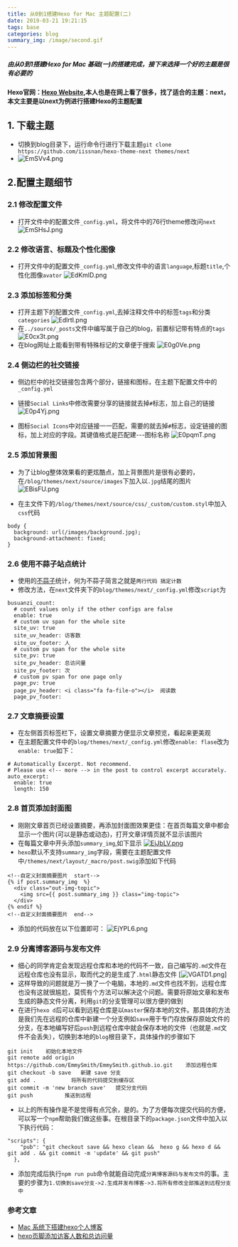 ```yaml
---
title: 从0到1搭建Hexo for Mac 主题配置(二)
date: 2019-03-21 19:21:15
tags: base
categories: blog
summary_img: /image/second.gif
---
```



##### 由从0到1搭建Hexo for Mac 基础(一)的搭建完成，接下来选择一个好的主题是很有必要的


**Hexo官网：[Hexo Website](https://hexo.io/themes),本人也是在网上看了很多，找了适合的主题：next，本文主要是以next为例进行搭建Hexo的主题配置**


## 1. 下载主题
* 切换到blog目录下，运行命令行进行下载主题`git clone https://github.com/iissnan/hexo-theme-next themes/next`
* ![EmSVv4.png](https://s2.ax1x.com/2019/04/26/EmSVv4.png)

## 2.配置主题细节
### 2.1 修改配置文件
* 打开文件中的配置文件`_config.yml`，将文件中的76行theme修改问`next`
 ![EmSHsJ.png](https://s2.ax1x.com/2019/04/26/EmSHsJ.png)
 
### 2.2 修改语言、标题及个性化图像
* 打开文件中的配置文件`_config.yml`,修改文件中的语言`language`,标题`title`,个性化图像`avator`
![EdKmlD.png](https://s2.ax1x.com/2019/05/04/EdKmlD.png)

### 2.3 添加标签和分类
* 打开主题下的配置文件`_config.yml`,去掉注释文件中的标签`tags`和分类`categories`
![EdlrtI.png](https://s2.ax1x.com/2019/05/04/EdlrtI.png)
* 在`../source/_posts`文件中编写属于自己的blog，前置标记带有特点的`tags`
![E0cx3t.png](https://s2.ax1x.com/2019/05/05/E0cx3t.png)
* 在blog网址上能看到带有特殊标记的文章便于搜索
![E0g0Ve.png](https://s2.ax1x.com/2019/05/05/E0g0Ve.png)

### 2.4 侧边栏的社交链接
* 侧边栏中的社交链接包含两个部分，链接和图标，在主题下配置文件中的`_config.yml`
* 链接`Social Links`中修改需要分享的链接就去掉`#`标志，加上自己的链接
![E0p4Yj.png](https://s2.ax1x.com/2019/05/05/E0p4Yj.png)

* 图标`Social Icons`中对应链接一一匹配，需要的就去掉`#`标志，设定链接的图标，加上对应的字段。其键值格式是匹配建---图标名称
![E0pqmT.png](https://s2.ax1x.com/2019/05/05/E0pqmT.png)

### 2.5 添加背景图
* 为了让blog整体效果看的更炫酷点，加上背景图片是很有必要的，在`/blog/themes/next/source/images`下加入以`.jpg`结尾的图片
![EBisFU.png](https://s2.ax1x.com/2019/05/06/EBisFU.png)

* 在主文件下的`/blog/themes/next/source/css/_custom/custom.styl`中加入`css`代码

```
body {
  background: url(/images/background.jpg);
  background-attachment: fixed;
}
```
### 2.6 使用不蒜子站点统计
* 使用的[不蒜子](https://busuanzi.ibruce.info/)统计，何为不蒜子简言之就是`两行代码 搞定计数`
* 修改方法，在`next`文件夹下的`blog/themes/next/_config.yml`修改`script`为

```
busuanzi_count:
  # count values only if the other configs are false
  enable: true
  # custom uv span for the whole site
  site_uv: true
  site_uv_header: 访客数
  site_uv_footer: 人
  # custom pv span for the whole site
  site_pv: true
  site_pv_header: 总访问量
  site_pv_footer: 次
  # custom pv span for one page only
  page_pv: true
  page_pv_header: <i class="fa fa-file-o"></i>  阅读数
  page_pv_footer:

```

### 2.7 文章摘要设置
* 在左侧首页标签栏下，设置文章摘要方便显示文章预览，看起来更美观
* 在主题配置文件中的`blog/themes/next/_config.yml`修改`enable: flase`改为`enable: true`如下：

```
# Automatically Excerpt. Not recommend.
# Please use <!-- more --> in the post to control excerpt accurately.
auto_excerpt:
  enable: true
  length: 150
```

### 2.8 首页添加封面图
* 刚刚文章首页已经设置摘要，再添加封面图效果更佳：在首页每篇文章中都会显示一个图片(可以是静态或动态)，打开文章详情页就不显示该图片
* 在每篇文章中开头添加`summary_img`,如下显示
[![EjJbLV.png](https://s2.ax1x.com/2019/05/19/EjJbLV.png)](https://imgchr.com/i/EjJbLV)
* `hexo`默认不支持`summary_img`字段，需要在主题配置文件中`/themes/next/layout/_macro/post.swig`添加如下代码

```
<!--自定义封面摘要图片  start-->
{% if post.summary_img  %}
  <div class="out-img-topic">
    <img src={{ post.summary_img }} class="img-topic">
  </div>
{% endif %}
<!--自定义封面摘要图片  end-->

```
* 添加的代码放在以下位置即可：
![EjYPL6.png](https://s2.ax1x.com/2019/05/19/EjYPL6.png)

### 2.9 分离博客源码与发布文件
* 细心的同学肯定会发现远程仓库和本地的代码不一致，自己编写的`.md`文件在远程仓库也没有显示，取而代之的是生成了`.html`静态文件
[![VGATD1.png](https://s2.ax1x.com/2019/06/02/VGATD1.png)]
* 这样导致的问题就是万一换了一个电脑，本地的`.md`文件也找不到，远程仓库也没有这就很尴尬，莫慌有个方法可以解决这个问题。需要将原始文章和发布生成的静态文件分离，利用`git`的分支管理可以很方便的做到
* 在进行`hexo d`后可以看到远程仓库是以`master`保存本地的文件。那具体的方法是我们先在远程的仓库中新建一个分支例如`save`用于专门存放保存原始文件的分支，在本地编写好后`push`到远程仓库中就会保存本地的文件（也就是`.md`文件不会丢失），切换到本地的`blog`根目录下，具体操作的步骤如下

```
git init    初始化本地文件
git remote add origin https://github.com/EmmySmith/EmmySmith.github.io.git    添加远程仓库
git checkout -b save   新建 save 分支
git add .           将所有的代码提交到缓存区   
git commit -m 'new branch save'   提交分支代码
git push          推送到远程
```
* 以上的所有操作是不是觉得有点冗余，是的。为了方便每次提交代码的方便，可以写一个`npm`帮助我们做这些事。在根目录下的`package.json`文件中加入以下执行代码：
```
"scripts": {
    "pub": "git checkout save && hexo clean &&  hexo g && hexo d && git add . && git commit -m 'update' && git push"
  },
```
* 添加完成后执行`npm run pub`命令就能自动完成`分离博客源码与发布文件`的事。主要的步骤为`1.切换到save分支->2.生成并发布博客->3.将所有修改全部推送到远程分支中`











### 参考文章 
 * [Mac 系统下搭建hexo个人博客](https://www.jianshu.com/p/77db3862595c)
 * [hexo页脚添加访客人数和总访问量](https://www.jianshu.com/p/c311d31265e0)
  